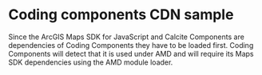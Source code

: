 # Coding components CDN sample

Since the ArcGIS Maps SDK for JavaScript and Calcite Components are dependencies of Coding Components they have to be loaded first. Coding Components will detect that it is used under AMD and will require its Maps SDK dependencies using the AMD module loader.
